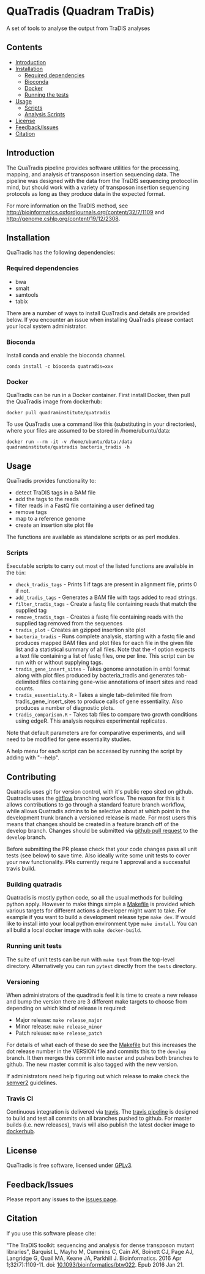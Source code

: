 # QuaTradis (Quadram TraDis)

A set of tools to analyse the output from TraDIS analyses  

<!--
[![Build Status](https://travis-ci.org/sanger-pathogens/Bio-Tradis.svg?branch=master)](https://travis-ci.org/sanger-pathogens/Bio-Tradis)  
[![License: GPL v3](https://img.shields.io/badge/License-GPL%20v3-brightgreen.svg)](https://github.com/sanger-pathogens/Bio-Tradis/blob/master/software_license)  
[![status](https://img.shields.io/badge/Bioinformatics-10.1093-brightgreen.svg)](https://doi.org/10.1093/bioinformatics/btw022)  
[![install with bioconda](https://img.shields.io/badge/install%20with-bioconda-brightgreen.svg?style=flat)](http://bioconda.github.io/recipes/biotradis/README.html)   
[![Container ready](https://img.shields.io/badge/container-ready-brightgreen.svg)](https://quay.io/repository/biocontainers/biotradis)  
[![Docker Build Status](https://img.shields.io/docker/build/sangerpathogens/bio-tradis.svg)](https://hub.docker.com/r/sangerpathogens/bio-tradis)  
[![Docker Pulls](https://img.shields.io/docker/pulls/sangerpathogens/bio-tradis.svg)](https://hub.docker.com/r/sangerpathogens/bio-tradis)  
[![codecov](https://codecov.io/gh/sanger-pathogens/bio-tradis/branch/master/graph/badge.svg)](https://codecov.io/gh/sanger-pathogens/bio-tradis)
-->

## Contents
  * [Introduction](#introduction)
  * [Installation](#installation)
    * [Required dependencies](#required-dependencies)
    * [Bioconda](#bioconda)
    * [Docker](#docker)
    * [Running the tests](#running-the-tests)
  * [Usage](#usage)
    * [Scripts](#scripts)
    * [Analysis Scripts](#analysis-scripts)
  * [License](#license)
  * [Feedback/Issues](#feedbackissues)
  * [Citation](#citation)

## Introduction 
The QuaTradis pipeline provides software utilities for the processing, mapping, and analysis of transposon insertion sequencing data. The pipeline was designed with the data from the TraDIS sequencing protocol in mind, but should work with a variety of transposon insertion sequencing protocols as long as they produce data in the expected format.

For more information on the TraDIS method, see http://bioinformatics.oxfordjournals.org/content/32/7/1109 and http://genome.cshlp.org/content/19/12/2308.

## Installation
QuaTradis has the following dependencies:

### Required dependencies
* bwa
* smalt
* samtools
* tabix

There are a number of ways to install QuaTradis and details are provided below. If you encounter an issue when installing QuaTradis please contact your local system administrator. 

### Bioconda
Install conda and enable the bioconda channel.
<!--
[![Anaconda-Server Badge](https://anaconda.org/bioconda/biotradis/badges/version.svg)](https://anaconda.org/bioconda/biotradis)
[![Anaconda-Server Badge](https://anaconda.org/bioconda/biotradis/badges/latest_release_date.svg)](https://anaconda.org/bioconda/biotradis)
[![Anaconda-Server Badge](https://anaconda.org/bioconda/biotradis/badges/platforms.svg)](https://anaconda.org/bioconda/biotradis)
[![Anaconda-Server Badge](https://anaconda.org/bioconda/biotradis/badges/downloads.svg)](https://anaconda.org/bioconda/biotradis)
-->
```
conda install -c bioconda quatradis=xxx
```

### Docker
QuaTradis can be run in a Docker container. First install Docker, then pull the QuaTradis image from dockerhub:

    docker pull quadraminstitute/quatradis

To use QuaTradis use a command like this (substituting in your directories), where your files are assumed to be stored in /home/ubuntu/data:

    docker run --rm -it -v /home/ubuntu/data:/data quadraminstitute/quatradis bacteria_tradis -h


## Usage

QuaTradis provides functionality to:
* detect TraDIS tags in a BAM file
* add the tags to the reads
* filter reads in a FastQ file containing a user defined tag
* remove tags
* map to a reference genome
* create an insertion site plot file
  
The functions are available as standalone scripts or as perl modules.

### Scripts
Executable scripts to carry out most of the listed functions are available in the `bin`:

* `check_tradis_tags` - Prints 1 if tags are present in alignment file, prints 0 if not.
* `add_tradis_tags` - Generates a BAM file with tags added to read strings.
* `filter_tradis_tags` - Create a fastq file containing reads that match the supplied tag
* `remove_tradis_tags` - Creates a fastq file containing reads with the supplied tag removed from the sequences
* `tradis_plot` - Creates an gzipped insertion site plot
* `bacteria_tradis` - Runs complete analysis, starting with a fastq file and produces mapped BAM files and plot files for each file in the given file list and a statistical summary of all files. Note that the -f option expects a text file containing a list of fastq files, one per line. This script can be run with or without supplying tags. 
* `tradis_gene_insert_sites` - Takes genome annotation in embl format along with plot files produced by bacteria_tradis and generates tab-delimited files containing gene-wise annotations of insert sites and read counts.
* `tradis_essentiality.R` - Takes a single tab-delimited file from tradis_gene_insert_sites to produce calls of gene essentiality. Also produces a number of diagnostic plots.
* `tradis_comparison.R` - Takes tab files to compare two growth conditions using edgeR. This analysis requires experimental replicates.

Note that default parameters are for comparative experiments, and will need to be modified for gene essentiality studies.

A help menu for each script can be accessed by running the script by adding with "--help".

## Contributing

Quatradis uses git for version control, with it's public repo sited on github.  Quatradis uses the [gitflow](https://www.atlassian.com/git/tutorials/comparing-workflows/gitflow-workflow)
branching workflow.  The reason for this is it allows contributions to go through a standard feature branch workflow, while
allows Quatradis admins to be selective about at which point in the development trunk branch a versioned release is made.
For most users this means that changes should be created in a feature branch off of the develop branch.  Changes should 
be submitted via [github pull request](https://github.com/quadram-institute-bioscience/QuaTradis/pulls) to the `develop` branch.  

Before submitting the PR please check that your code changes pass all unit tests (see below) to save time.  Also ideally 
write some unit tests to cover your new functionality.  PRs currently require 1 approval and a successful travis build.

### Building quatradis

Quatradis is mostly python code, so all the usual methods for building python apply.  However to make things simple a 
[Makefile](Makefile) is provided which various targets for different actions a developer might want to take.  For example 
if you want to build a development release type `make dev`.  If would like to install into your local python environment
type `make install`.  You can all build a local docker image with `make docker-build`.

### Running unit tests

The suite of unit tests can be run with `make test` from the top-level directory.  Alternatively you can run `pytest` 
directly from the `tests` directory.

### Versioning

When administrators of the quadtradis feel it is time to create a new release and bump the version there are 3 different
make targets to choose from depending on which kind of release is required:

- Major release: `make release_major`
- Minor release: `make release_minor`
- Patch release: `make release_patch`

For details of what each of these do see the [Makefile](Makefile) but this increases the dot release number
in the VERSION file and commits this to the `develop` branch.  It then merges this commit into `master` and pushes both 
branches to github.  The new master commit is also tagged with the new version.

If administrators need help figuring out which release to make check the [semver2](https://semver.org/) guidelines. 

### Travis CI

Continuous integration is delivered via [travis](https://app.travis-ci.com/github/quadram-institute-bioscience/QuaTradis).
The [travis pipeline](.travis.yml) is designed to build and test all commits on all branches pushed to github.  For master
builds (i.e. new releases), travis will also publish the latest docker image to 
[dockerhub](https://hub.docker.com/r/quadraminstitute/quatradis). 


## License
QuaTradis is free software, licensed under [GPLv3](LICENSE).

## Feedback/Issues
Please report any issues to the [issues page](https://github.com/quadram-institute-bioscience/QuaTradis/issues).

## Citation
If you use this software please cite:

"The TraDIS toolkit: sequencing and analysis for dense transposon mutant libraries", Barquist L, Mayho M, Cummins C, Cain AK, Boinett CJ, Page AJ, Langridge G, Quail MA, Keane JA, Parkhill J. Bioinformatics. 2016 Apr 1;32(7):1109-11. doi: [10.1093/bioinformatics/btw022](https://doi.org/10.1093/bioinformatics/btw022). Epub 2016 Jan 21.
